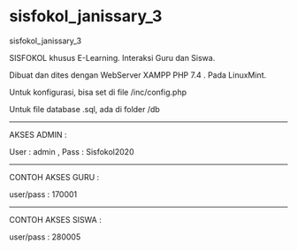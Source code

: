 # sisfokol_janissary_3
sisfokol_janissary_3

SISFOKOL khusus E-Learning. Interaksi Guru dan Siswa. 

Dibuat dan dites dengan WebServer XAMPP PHP 7.4 . Pada LinuxMint.




Untuk konfigurasi, bisa set di file /inc/config.php

Untuk file database .sql, ada di folder /db

---

AKSES ADMIN :

User : admin , Pass : Sisfokol2020


---

CONTOH AKSES GURU :

user/pass : 170001


---

CONTOH AKSES SISWA :

user/pass : 280005



